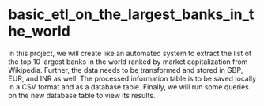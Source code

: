 # basic_etl_on_the_largest_banks_in_the_world
In this project, we will create like an automated system to extract the list of the top 10 largest banks in the world ranked by market capitalization from Wikipedia. Further, the data needs to be transformed and stored in GBP, EUR, and INR as well. The processed information table is to be saved locally in a CSV format and as a database table. Finally, we will run some queries on the new database table to view its results.
